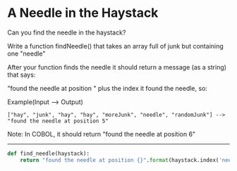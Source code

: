# A Needle in the Haystack

Can you find the needle in the haystack?

Write a function findNeedle() that takes an array full of junk but containing one "needle"

After your function finds the needle it should return a message (as a string) that says:

"found the needle at position " plus the index it found the needle, so:

Example(Input --> Output)

```
["hay", "junk", "hay", "hay", "moreJunk", "needle", "randomJunk"] --> "found the needle at position 5"
```
Note: In COBOL, it should return "found the needle at position 6"

---

```py
def find_needle(haystack):
    return "found the needle at position {}".format(haystack.index('needle'))
```
